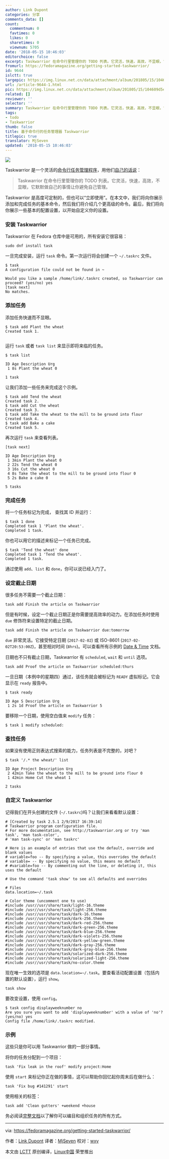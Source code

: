 ```yaml
---
author: Link Dupont
categories: 分享
comments_data: []
count:
  commentnum: 0
  favtimes: 0
  likes: 0
  sharetimes: 0
  viewnum: 5705
date: '2018-05-15 10:46:03'
editorchoice: false
excerpt: Taskwarrior 在命令行里管理你的 TODO 列表。它灵活，快速，高效，不显眼，它默默做自己的事情让你避免自己管理。
fromurl: https://fedoramagazine.org/getting-started-taskwarrior/
id: 9644
islctt: true
largepic: https://img.linux.net.cn/data/attachment/album/201805/15/104609d5en8uesea8gepn8.jpg
url: /article-9644-1.html
pic: https://img.linux.net.cn/data/attachment/album/201805/15/104609d5en8uesea8gepn8.jpg.thumb.jpg
related: []
reviewer: ''
selector: ''
summary: Taskwarrior 在命令行里管理你的 TODO 列表。它灵活，快速，高效，不显眼，它默默做自己的事情让你避免自己管理。
tags:
- todo
- Taskwarrior
thumb: false
title: 基于命令行的任务管理器 Taskwarrior
titlepic: true
translator: MjSeven
updated: '2018-05-15 10:46:03'
---
```


![](/data/attachment/album/201805/15/104609d5en8uesea8gepn8.jpg)


Taskwarrior 是一个灵活的[命令行任务管理程序](https://taskwarrior.org/)，用他们[自己的话说](https://taskwarrior.org/docs/start.html)：



> 
> Taskwarrior 在命令行里管理你的 TODO 列表。它灵活，快速，高效，不显眼，它默默做自己的事情让你避免自己管理。
> 
> 
> 


Taskwarrior 是高度可定制的，但也可以“立即使用”。在本文中，我们将向你展示添加和完成任务的基本命令，然后我们将介绍几个更高级的命令。最后，我们将向你展示一些基本的配置设置，以开始自定义你的设置。


### 安装 Taskwarrior


Taskwarrior 在 Fedora 仓库中是可用的，所有安装它很容易：



```
sudo dnf install task

```

一旦完成安装，运行 `task` 命令。第一次运行将会创建一个 `~/.taskrc` 文件。



```
$ task
A configuration file could not be found in ~

Would you like a sample /home/link/.taskrc created, so Taskwarrior can proceed? (yes/no) yes
[task next]
No matches.

```

### 添加任务


添加任务快速而不显眼。



```
$ task add Plant the wheat
Created task 1.


```

运行 `task` 或者 `task list` 来显示即将来临的任务。



```
$ task list

ID Age Description Urg
 1 8s Plant the wheat 0

1 task

```

让我们添加一些任务来完成这个示例。



```
$ task add Tend the wheat
Created task 2.
$ task add Cut the wheat
Created task 3.
$ task add Take the wheat to the mill to be ground into flour
Created task 4.
$ task add Bake a cake
Created task 5.

```

再次运行 `task` 来查看列表。



```
[task next]

ID Age Description Urg
 1 3min Plant the wheat 0
 2 22s Tend the wheat 0
 3 16s Cut the wheat 0
 4 8s Take the wheat to the mill to be ground into flour 0
 5 2s Bake a cake 0

5 tasks

```

### 完成任务


将一个任务标记为完成， 查找其 ID 并运行：



```
$ task 1 done
Completed task 1 'Plant the wheat'.
Completed 1 task.

```

你也可以用它的描述来标记一个任务已完成。



```
$ task 'Tend the wheat' done
Completed task 1 'Tend the wheat'.
Completed 1 task.

```

通过使用 `add`、`list` 和 `done`，你可以说已经入门了。


### 设定截止日期


很多任务不需要一个截止日期：



```
task add Finish the article on Taskwarrior

```

但是有时候，设定一个截止日期正是你需要提高效率的动力。在添加任务时使用 `due` 修饰符来设置特定的截止日期。



```
task add Finish the article on Taskwarrior due:tomorrow

```

`due` 非常灵活。它接受特定日期 (`2017-02-02`) 或 ISO-8601 (`2017-02-02T20:53:00Z`)，甚至相对时间 (`8hrs`)。可以查看所有示例的 [Date & Time](https://taskwarrior.org/docs/dates.html) 文档。


日期也不只有截止日期，Taskwarrior 有 `scheduled`, `wait` 和 `until` 选项。



```
task add Proof the article on Taskwarrior scheduled:thurs

```

一旦日期（本例中的星期四）通过，该任务就会被标记为 `READY` 虚拟标记。它会显示在 `ready` 报告中。



```
$ task ready

ID Age S Description Urg
 1 2s 1d Proof the article on Taskwarrior 5

```

要移除一个日期，使用空白值来 `modify` 任务：



```
$ task 1 modify scheduled:

```

### 查找任务


如果没有使用正则表达式搜索的能力，任务列表是不完整的，对吧？



```
$ task '/.* the wheat/' list

ID Age Project Description Urg
 2 42min Take the wheat to the mill to be ground into flour 0
 1 42min Home Cut the wheat 1

2 tasks

```

### 自定义 Taskwarrior


记得我们在开头创建的文件 (`~/.taskrc`)吗？让我们来看看默认设置：



```
# [Created by task 2.5.1 2/9/2017 16:39:14]
# Taskwarrior program configuration file.
# For more documentation, see http://taskwarrior.org or try 'man task', 'man task-color',
# 'man task-sync' or 'man taskrc'

# Here is an example of entries that use the default, override and blank values
# variable=foo -- By specifying a value, this overrides the default
# variable= -- By specifying no value, this means no default
# #variable=foo -- By commenting out the line, or deleting it, this uses the default

# Use the command 'task show' to see all defaults and overrides

# Files
data.location=~/.task

# Color theme (uncomment one to use)
#include /usr//usr/share/task/light-16.theme
#include /usr//usr/share/task/light-256.theme
#include /usr//usr/share/task/dark-16.theme
#include /usr//usr/share/task/dark-256.theme
#include /usr//usr/share/task/dark-red-256.theme
#include /usr//usr/share/task/dark-green-256.theme
#include /usr//usr/share/task/dark-blue-256.theme
#include /usr//usr/share/task/dark-violets-256.theme
#include /usr//usr/share/task/dark-yellow-green.theme
#include /usr//usr/share/task/dark-gray-256.theme
#include /usr//usr/share/task/dark-gray-blue-256.theme
#include /usr//usr/share/task/solarized-dark-256.theme
#include /usr//usr/share/task/solarized-light-256.theme
#include /usr//usr/share/task/no-color.theme

```

现在唯一生效的选项是 `data.location=~/.task`。要查看活动配置设置（包括内置的默认设置），运行 `show`。



```
task show

```

要改变设置，使用 `config`。



```
$ task config displayweeknumber no
Are you sure you want to add 'displayweeknumber' with a value of 'no'? (yes/no) yes
Config file /home/link/.taskrc modified.

```

### 示例


这些只是你可以用 Taskwarrior 做的一部分事情。


将你的任务分配到一个项目：



```
task 'Fix leak in the roof' modify project:Home

```

使用 `start` 来标记你正在做的事情，这可以帮助你回忆起你周末后在做什么：



```
task 'Fix bug #141291' start

```

使用相关的标签：



```
task add 'Clean gutters' +weekend +house

```

务必阅读[完整文档](https://taskwarrior.org/docs/)以了解你可以编目和组织任务的所有方式。




---


via: <https://fedoramagazine.org/getting-started-taskwarrior/>


作者：[Link Dupont](https://fedoramagazine.org/author/linkdupont/) 译者：[MjSeven](https://github.com/MjSeven) 校对：[wxy](https://github.com/wxy)


本文由 [LCTT](https://github.com/LCTT/TranslateProject) 原创编译，[Linux中国](https://linux.cn/) 荣誉推出
